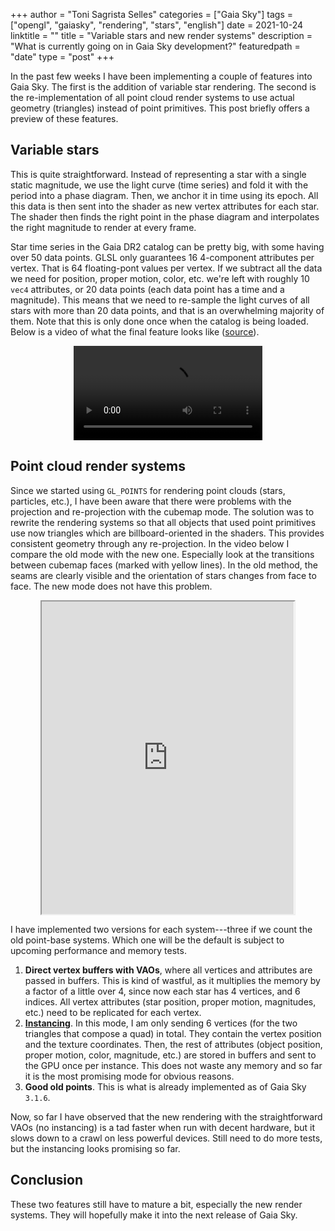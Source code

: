 +++
author = "Toni Sagrista Selles"
categories = ["Gaia Sky"]
tags = ["opengl", "gaiasky", "rendering", "stars", "english"]
date = 2021-10-24
linktitle = ""
title = "Variable stars and new render systems"
description = "What is currently going on in Gaia Sky development?"
featuredpath = "date"
type = "post"
+++

In the past few weeks I have been implementing a couple of features into Gaia Sky. The first is the addition of variable star rendering. The second is the re-implementation of all point cloud render systems to use actual geometry (triangles) instead of point primitives. This post briefly offers a preview of these features.

<!--more-->

## Variable stars

This is quite straightforward. Instead of representing a star with a single static magnitude, we use the light curve (time series) and fold it with the period into a phase diagram. Then, we anchor it in time using its epoch. All this data is then sent into the shader as new vertex attributes for each star. The shader then finds the right point in the phase diagram and interpolates the right magnitude to render at every frame.

Star time series in the Gaia DR2 catalog can be pretty big, with some having over 50 data points. GLSL only guarantees 16 4-component attributes per vertex. That is 64 floating-pont values per vertex. If we subtract all the data we need for position, proper motion, color, etc. we're left with roughly 10 `vec4` attributes, or 20 data points (each data point has a time and a magnitude). This means that we need to re-sample the light curves of all stars with more than 20 data points, and that is an overwhelming majority of them. Note that this is only done once when the catalog is being loaded. Below is a video of what the final feature looks like ([source](https://gaia.ari.uni-heidelberg.de/gaiasky/files/videos/20211019_variables_static)).


<video width="60%" style="display: block; margin: auto;" controls>
  <source src="https://gaia.ari.uni-heidelberg.de/gaiasky/files/videos/20211019_variables_static/20211019_variables_static.mp4" type="video/mp4"></source>
Your browser does not support the video tag.
</video>

## Point cloud render systems

Since we started using `GL_POINTS` for rendering point clouds (stars, particles, etc.), I have been aware that there were problems with the projection and re-projection with the cubemap mode. The solution was to rewrite the rendering systems so that all objects that used point primitives use now triangles which are billboard-oriented in the shaders. This provides consistent geometry through any re-projection. In the video below I compare the old mode with the new one. Especially look at the transitions between cubemap faces (marked with yellow lines). In the old method, the seams are clearly visible and the orientation of stars changes from face to face. The new mode does not have this problem.

<div style="text-align: center;">
<iframe id="lbry-iframe" width="80%" height="500" src="https://odysee.com/$/embed/cubemap-quads/fe088e204f70dd93defd1829bb04cb08c6298e81?r=621u1MynW1hV1p9kTVvSiB3pZyjj9tJW" allowfullscreen></iframe>
</div>

I have implemented two versions for each system---three if we count the old point-base systems. Which one will be the default is subject to upcoming performance and memory tests.

1. **Direct vertex buffers with VAOs**, where all vertices and attributes are passed in buffers. This is kind of wastful, as it multiplies the memory by a factor of a little over 4, since now each star has 4 vertices, and 6 indices. All vertex attributes (star position, proper motion, magnitudes, etc.) need to be replicated for each vertex.
2. **[Instancing](https://learnopengl.com/Advanced-OpenGL/Instancing)**. In this mode, I am only sending 6 vertices (for the two triangles that compose a quad) in total. They contain the vertex position and the texture coordinates. Then, the rest of attributes (object position, proper motion, color, magnitude, etc.) are stored in buffers and sent to the GPU once per instance. This does not waste any memory and so far it is the most promising mode for obvious reasons.
3. **Good old points**. This is what is already implemented as of Gaia Sky `3.1.6`.

Now, so far I have observed that the new rendering with the straightforward VAOs (no instancing) is a tad faster when run with decent hardware, but it slows down to a crawl on less powerful devices. Still need to do more tests, but the instancing looks promising so far.

## Conclusion

These two features still have to mature a bit, especially the new render systems. They will hopefully make it into the next release of Gaia Sky.
